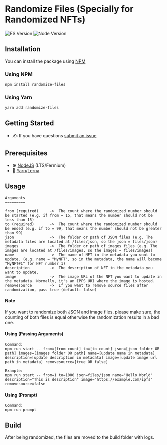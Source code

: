 # Randomize Files (Specially for Randomized NFTs)

![ES Version](https://img.shields.io/badge/ES-2020-yellow)
![Node Version](https://img.shields.io/badge/node-14.x-green)

## Installation

You can install the package using [NPM](https://www.npmjs.com/package/randomize-files)

### Using NPM

```bash
npm install randomize-files
```

### Using Yarn

```bash
yarn add randomize-files
```

## Getting Started

-   :writing_hand: If you have questions [submit an issue](https://github.com/moazzamgodil/randomize-files/issues/new/choose)

## Prerequisites

-   :gear: [NodeJS](https://nodejs.org/) (LTS/Fermium)
-   :toolbox: [Yarn](https://yarnpkg.com/)/[Lerna](https://lerna.js.org/)

## Usage

```
Arguments
=========

from (required)     ->  The count where the randomized number should be started (e.g. if from = 15, that means the number should not be less than 15)
to (required)       ->  The count where the randomized number should be ended (e.g. if to = 99, that means the number should not be greater than 99)
json                ->  The folder or path of JSON files (e.g. The metadata files are located at /files/json, so the json = files/json)
images              ->  The folder or path of images files (e.g. The images are located at /files/images, so the images = files/images)
name                ->  The name of NFT in the metadata you want to update. (e.g. name = "MyNFT", so in the metadata, the name will become "MyNFT#1" for NFT number 1)
description         ->  The description of NFT in the metadata you want to update.
image               ->  The image URL of the NFT you want to update in the metadata. Normally, it's an IPFS URI where the image is hosted.
removesource        ->  If you want to remove source files after randomization, pass true (default: false)
```

#### Note
If you want to randomize both JSON and image files, please make sure, the counting of both files is equal otherwise the randomization results in a bad one.

#### Using (Passing Arguments)
```
Command:
npm run start -- from=[from count] to=[to count] json=[json folder OR path] images=[images folder OR path] name=[update name in metadata] description=[update description in metadata] image=[update image url path in metadata] removesource=[true OR false]

Example:
npm run start -- from=1 to=1000 json=files/json name="Hello World" description="This is description" image="https://example.com/ipfs" removesource=false
```

#### Using (Prompt)
```
Command:
npm run prompt
```

## Build

After being randomized, the files are moved to the build folder with logs.